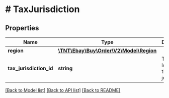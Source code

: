# # TaxJurisdiction

## Properties

Name | Type | Description | Notes
------------ | ------------- | ------------- | -------------
**region** | [**\TNT\Ebay\Buy\Order\V2\Model\Region**](Region.md) |  | [optional]
**tax_jurisdiction_id** | **string** | The identifier of the tax jurisdiction. | [optional]

[[Back to Model list]](../../README.md#models) [[Back to API list]](../../README.md#endpoints) [[Back to README]](../../README.md)

